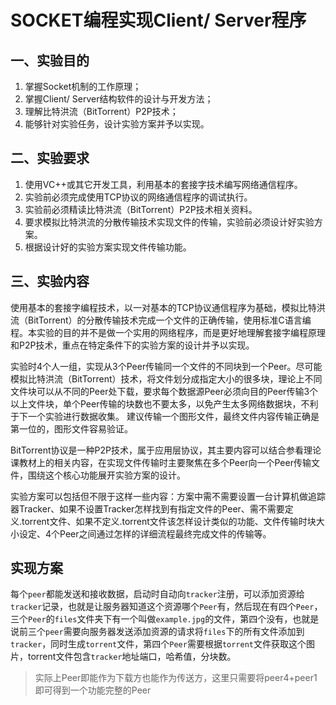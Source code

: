 # SOCKET编程实现Client/ Server程序
## 一、实验目的
1. 掌握Socket机制的工作原理；
2. 掌握Client/ Server结构软件的设计与开发方法；
3. 理解比特洪流（BitTorrent）P2P技术；
4. 能够针对实验任务，设计实验方案并予以实现。
## 二、实验要求
1. 使用VC++或其它开发工具，利用基本的套接字技术编写网络通信程序。
2. 实验前必须完成使用TCP协议的网络通信程序的调试执行。
3. 实验前必须精读比特洪流（BitTorrent）P2P技术相关资料。
4. 要求模拟比特洪流的分散传输技术实现文件的传输，实验前必须设计好实验方案。
5. 根据设计好的实验方案实现文件传输功能。
## 三、实验内容
使用基本的套接字编程技术，以一对基本的TCP协议通信程序为基础，模拟比特洪流（BitTorrent）的分散传输技术完成一个文件的正确传输，使用标准C语言编程。本实验的目的并不是做一个实用的网络程序，而是更好地理解套接字编程原理和P2P技术，重点在特定条件下的实验方案的设计并予以实现。

实验时4个人一组，实现从3个Peer传输同一个文件的不同块到一个Peer。尽可能模拟比特洪流（BitTorrent）技术，将文件划分成指定大小的很多块，理论上不同文件块可以从不同的Peer处下载，要求每个数据源Peer必须向目的Peer传输3个以上文件块，单个Peer传输的块数也不要太多，以免产生太多网络数据块，不利于下一个实验进行数据收集。
建议传输一个图形文件，最终文件内容传输正确是第一位的，图形文件容易验证。

BitTorrent协议是一种P2P技术，属于应用层协议，其主要内容可以结合参看理论课教材上的相关内容，在实现文件传输时主要聚焦在多个Peer向一个Peer传输文件，围绕这个核心功能展开实验方案的设计。

实验方案可以包括但不限于这样一些内容：方案中需不需要设置一台计算机做追踪器Tracker、如果不设置Tracker怎样找到有指定文件的Peer、需不需要定义.torrent文件、如果不定义.torrent文件该怎样设计类似的功能、文件传输时块大小设定、4个Peer之间通过怎样的详细流程最终完成文件的传输等。

## 实现方案
每个`peer`都能发送和接收数据，启动时自动向`tracker`注册，可以添加资源给`tracker`记录，也就是让服务器知道这个资源哪个`Peer`有，然后现在有四个`Peer`，三个`Peer`的`files`文件夹下有一个叫做`example.jpg`的文件，第四个没有，也就是说前三个`peer`需要向服务器发送添加资源的请求将`files`下的所有文件添加到`tracker`，同时生成`torrent`文件，第四个`Peer`需要根据`torrent`文件获取这个图片，torrent文件包含`tracker`地址端口，哈希值，分块数。

>实际上Peer即能作为下载方也能作为传送方，这里只需要将peer4+peer1即可得到一个功能完整的Peer
